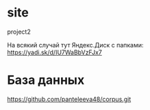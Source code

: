 # site
project2

На всякий случай тут Яндекс.Диск с папками: https://yadi.sk/d/IU7WaBbVzFJx7
# База данных
https://github.com/panteleeva48/corpus.git
